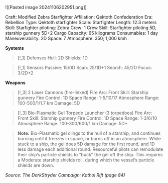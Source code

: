 ![[Pasted image 20241106202951.png]]

Craft: Modified Zebra Starfighter
Affiliation: Qektoth Confederation
Era: Rebellion
Type: Qektoth starfighter
Scale: Starfighter
Length: 12.3 meters
Skill: Starfighter piloting: Zebra
Crew: 1
Crew Skill: Starfighter piloting 5D, starship gunnery 5D+2
Cargo Capacity: 65 kilograms
Consumables: 1 day
Maneuverability: 2D
Space: 7
Atmosphere: 350; 1,000 kmh

**Systems**
> [!_1] Defenses
> Hull: 2D
> Shields: 1D

> [!_1] Sensors
> Passive: 15/0D
> Scan: 25/1D+1
> Search: 45/2D
> Focus: 3/2D+2

**Weapons**
> [!_3] 2 Laser Cannons (fire-linked)
> Fire Arc: Front
> Skill: Starship gunnery
> Fire Control: 1D
> Space Range: 1-5/10/17
> Atmosphere Range: 100-500/1/1.7 km
> Damage: 5D

> [!_3] Bio-Plasmatic Gel Torpedo Launcher (3 torpedoes)
> Fire Arc: Front
> Skill: Starship gunnery
> Fire Control: 1D
> Space Range: 1-3/6/10
> Atmosphere Range: 100-300/600/1 km
> Damage: 5D*

> **Note:** Bio-Plasmatic gel clings to the hull of a starship, and continues burning until it freezes in space, or burns off in an atmosphere. While stuck to a ship, the gel does 5D damage for the first round, and 1D less damage each additional round. Resourceful pilots can remodulate their ship’s particle shields to “buck” the gel off the ship. This requires a Moderate starship shields roll, during which the vessel’s particle shields are down.


*Source: The DarkStryder Campaign: Kathol Rift (page 84)*